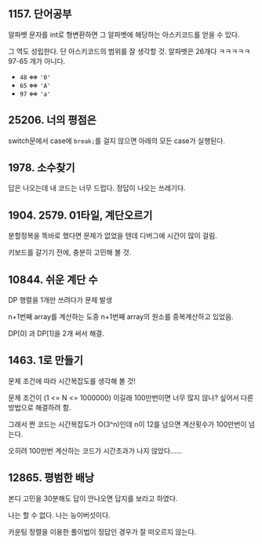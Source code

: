 ## 1157. 단어공부

알파벳 문자를 int로 형변환하면 그 알파벳에 해당하는 아스키코드를 얻을 수 있다.

그 역도 성립한다. 단 아스키코드의 범위를 잘 생각할 것. 알파벳은 26개다 ㅋㅋㅋㅋㅋ 97-65 개가 아니다.

- `48` <=> `'0'`
- `65` <=> `'A'`
- `97` <=> `'a'`



## 25206. 너의 평점은

switch문에서 case에 `break;`를 걸지 않으면 아래의 모든 case가 실행된다.



## 1978. 소수찾기

답은 나오는데 내 코드는 너무 드럽다. 정답이 나오는 쓰레기다.



## 1904. 2579. 01타일, 계단오르기

분할정복을 똑바로 했다면 문제가 없었을 텐데 디버그에 시간이 많이 걸림.

키보드를 갈기기 전에, 충분히 고민해 볼 것.



## 10844. 쉬운 계단 수

DP 행렬을 1개만  쓰려다가 문제 발생

n+1번째 array를 계산하는 도중 n+1번째 array의 원소를 중복계산하고 있었음.

DP[0] 과 DP[1]을 2개 써서 해결.



## 1463. 1로 만들기

문제 조건에 따라 시간복잡도를 생각해 볼 것!

문제 조건이 (1 <= N <= 1000000) 이길래 100만번이면 너무 많지 않나? 싶어서 다른 방법으로 해결하려 함.

그래서 짠 코드는 시간복잡도가 O(3^n)인데 n이 12를 넘으면 계산횟수가 100만번이 넘는다.

오히려 100만번 계산하는 코드가 시간초과가 나지 않았다......



## 12865. 평범한 배낭

본디 고민을 30분해도 답이 안나오면 답지를 보라고 하였다.

나는 할 수 없다. 나는 능이버섯이다.

카운팅 정렬을 이용한 풀이법이 정답인 경우가 잘 떠오르지 않는다.
